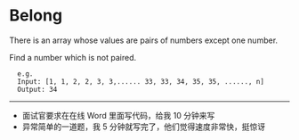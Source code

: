# Belong

There is an array whose values are pairs of numbers except one number.

Find a number which is not paired.

      e.g.
      Input: [1, 1, 2, 2, 3, 3,...... 33, 33, 34, 35, 35, ......, n]
      Output: 34

---

- 面试官要求在在线 Word 里面写代码，给我 10 分钟来写
- 异常简单的一道题，我 5 分钟就写完了，他们觉得速度非常快，挺惊讶
